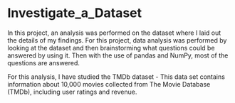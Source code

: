 # Investigate_a_Dataset
In this project, an analysis was performed on the dataset where I laid out the details of my findings. For this project, data analysis was performed by looking at the dataset and then brainstorming what questions could be answered by using it. Then with the use of pandas and NumPy, most of the questions are answered.

For this analysis, I have studied the TMDb dataset - This data set contains information about 10,000 movies collected from The Movie Database (TMDb), including user ratings and revenue. 
